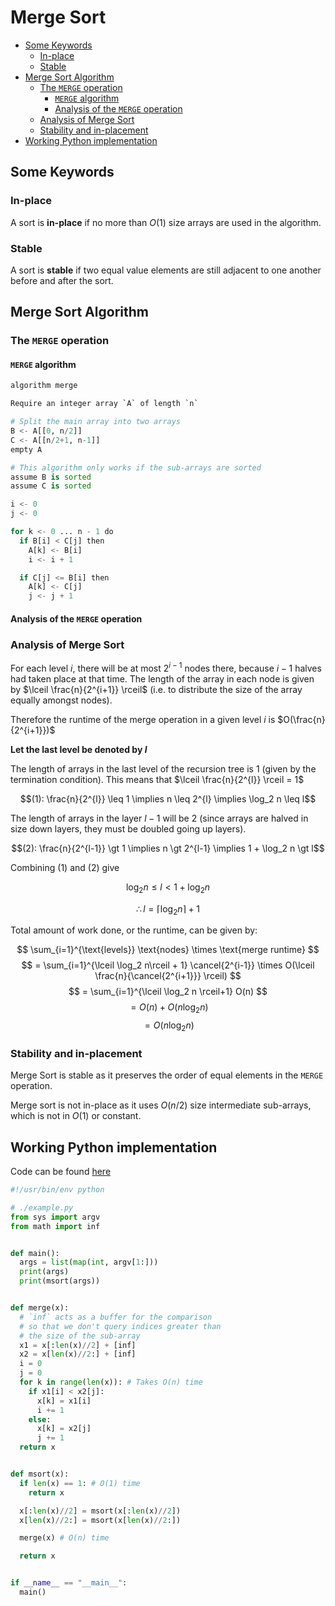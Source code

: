 # Merge Sort <!-- omit in toc -->

- [Some Keywords](#some-keywords)
  - [In-place](#in-place)
  - [Stable](#stable)
- [Merge Sort Algorithm](#merge-sort-algorithm)
  - [The `MERGE` operation](#the-merge-operation)
    - [`MERGE` algorithm](#merge-algorithm)
    - [Analysis of the `MERGE` operation](#analysis-of-the-merge-operation)
  - [Analysis of Merge Sort](#analysis-of-merge-sort)
  - [Stability and in-placement](#stability-and-in-placement)
- [Working Python implementation](#working-python-implementation)

## Some Keywords

### In-place

A sort is **in-place** if no more than $O(1)$ size arrays are used in the algorithm.

### Stable

A sort is **stable** if two equal value elements are still adjacent to one another before and after the sort.

## Merge Sort Algorithm

### The `MERGE` operation

#### `MERGE` algorithm

```py
algorithm merge

Require an integer array `A` of length `n`

# Split the main array into two arrays
B <- A[[0, n/2]]
C <- A[[n/2+1, n-1]]
empty A

# This algorithm only works if the sub-arrays are sorted
assume B is sorted
assume C is sorted

i <- 0
j <- 0

for k <- 0 ... n - 1 do
  if B[i] < C[j] then
    A[k] <- B[i]
    i <- i + 1

  if C[j] <= B[i] then
    A[k] <- C[j]
    j <- j + 1

```

#### Analysis of the `MERGE` operation

### Analysis of Merge Sort

For each level $i$, there will be at most $2^{i-1}$ nodes there, because $i-1$ halves had taken place at that time. The length of the array in each node is given by $\lceil \frac{n}{2^{i+1}} \rceil$ (i.e. to distribute the size of the array equally amongst nodes).

Therefore the runtime of the merge operation in a given level $i$ is $O(\frac{n}{2^{i+1}})$

**Let the last level be denoted by $l$**

The length of arrays in the last level of the recursion tree is 1 (given by the termination condition). This means that $\lceil \frac{n}{2^{l}} \rceil = 1$

$$(1): \frac{n}{2^{l}} \leq 1 \implies n \leq 2^{l} \implies \log_2 n \leq l$$

The length of arrays in the layer $l-1$ will be 2 (since arrays are halved in size down layers, they must be doubled going up layers).

$$(2): \frac{n}{2^{l-1}} \gt 1 \implies n \gt 2^{l-1} \implies 1 + \log_2 n \gt l$$

Combining $(1)$ and $(2)$ give

$$ \log_2 n \leq l \lt 1 + \log_2 n$$

$$\therefore l = \lceil \log_2 n\rceil + 1$$

Total amount of work done, or the runtime, can be given by:

$$
\sum_{i=1}^{\text{levels}} \text{nodes} \times \text{merge runtime}
$$
$$
= \sum_{i=1}^{\lceil \log_2 n\rceil + 1} \cancel{2^{i-1}} \times O(\lceil \frac{n}{\cancel{2^{i+1}}} \rceil)
$$
$$
= \sum_{i=1}^{\lceil \log_2 n \rceil+1} O(n)
$$
$$
= O(n) + O(n \log_2 n)
$$
$$
= O(n \log_2 n)
$$

### Stability and in-placement

Merge Sort is stable as it preserves the order of equal elements in the `MERGE` operation.

Merge sort is not in-place as it uses $O(n/2)$ size intermediate sub-arrays, which is not in $O(1)$ or constant.

## Working Python implementation

Code can be found [here](./example.py)

```python
#!/usr/bin/env python

# ./example.py
from sys import argv
from math import inf


def main():
  args = list(map(int, argv[1:]))
  print(args)
  print(msort(args))


def merge(x):
  # `inf` acts as a buffer for the comparison
  # so that we don't query indices greater than
  # the size of the sub-array
  x1 = x[:len(x)//2] + [inf]
  x2 = x[len(x)//2:] + [inf]
  i = 0
  j = 0
  for k in range(len(x)): # Takes O(n) time
    if x1[i] < x2[j]:
      x[k] = x1[i]
      i += 1
    else:
      x[k] = x2[j]
      j += 1
  return x


def msort(x):
  if len(x) == 1: # O(1) time
    return x

  x[:len(x)//2] = msort(x[:len(x)//2])
  x[len(x)//2:] = msort(x[len(x)//2:])

  merge(x) # O(n) time

  return x


if __name__ == "__main__":
  main()
```
